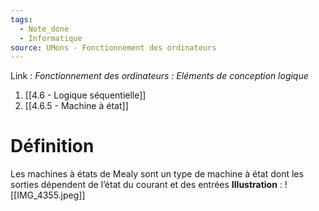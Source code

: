 ```yaml
---
tags:
  - Note_done
  - Informatique
source: UMons - Fonctionnement des ordinateurs
---
```


Link :
_Fonctionnement des ordinateurs : Eléments de conception logique_
1. [[4.6 - Logique séquentielle]]
2. [[4.6.5 - Machine à état]]

# Définition
Les machines à états de Mealy sont un type de machine à état dont les sorties dépendent de l’état du courant et des entrées 
**Illustration** : ![[IMG_4355.jpeg]]